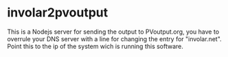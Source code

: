 # involar2pvoutput

This is a Nodejs server for sending the output to PVoutput.org, you have to overrule your DNS server with a line for changing the entry for "involar.net". Point this to the ip of the system wich is running this software.
